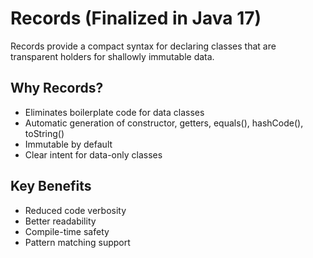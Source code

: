 # Records (Finalized in Java 17)

Records provide a compact syntax for declaring classes that are transparent holders for shallowly immutable data.

## Why Records?
- Eliminates boilerplate code for data classes
- Automatic generation of constructor, getters, equals(), hashCode(), toString()
- Immutable by default
- Clear intent for data-only classes

## Key Benefits
- Reduced code verbosity
- Better readability
- Compile-time safety
- Pattern matching support